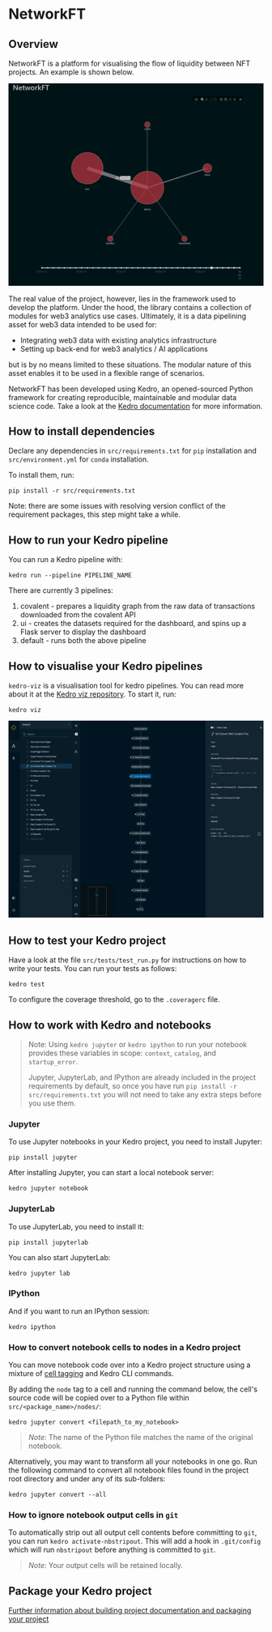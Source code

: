 # NetworkFT

## Overview

NetworkFT is a platform for visualising the flow of liquidity between NFT projects. 
An example is shown below.

![Dashboard example](docs/img/dashboard.png)

The real value of the project, however, lies in the framework used to develop the 
platform. Under the hood, the library contains a collection of modules for web3 
analytics use cases. Ultimately, it is a data pipelining asset for web3 data 
intended to be used for:

- Integrating web3 data with existing analytics infrastructure
- Setting up back-end for web3 analytics / AI applications

but is by no means limited to these situations. The modular nature of this asset 
enables it to be used in a flexible range of scenarios.

NetworkFT has been developed using Kedro, an opened-sourced Python framework 
for creating reproducible, maintainable and modular data science code. Take a look at 
the [Kedro documentation](https://kedro.readthedocs.io) for more information.

## How to install dependencies

Declare any dependencies in `src/requirements.txt` for `pip` installation and 
`src/environment.yml` for `conda` installation.

To install them, run:

```
pip install -r src/requirements.txt
```
Note: there are some issues with resolving version conflict of the requirement 
packages, this step might take a while.

## How to run your Kedro pipeline

You can run a Kedro pipeline with:

```
kedro run --pipeline PIPELINE_NAME
```

There are currently 3 pipelines: 

1. covalent - prepares a liquidity graph from the raw data of transactions 
   downloaded from the covalent API
2. ui - creates the datasets required for the dashboard, and spins up a Flask server 
   to display the dashboard
3. default - runs both the above pipeline

## How to visualise your Kedro pipelines

`kedro-viz` is a visualisation tool for kedro pipelines. You can read more about it 
at the [Kedro viz repository](https://github.com/kedro-org/kedro-viz). To start it, run:

```
kedro viz
```
![kedro viz example](docs/img/kedro_viz.png)


## How to test your Kedro project

Have a look at the file `src/tests/test_run.py` for instructions on how to write your tests. You can run your tests as follows:

```
kedro test
```

To configure the coverage threshold, go to the `.coveragerc` file.

## How to work with Kedro and notebooks

> Note: Using `kedro jupyter` or `kedro ipython` to run your notebook provides these variables in scope: `context`, `catalog`, and `startup_error`.
>
> Jupyter, JupyterLab, and IPython are already included in the project requirements by default, so once you have run `pip install -r src/requirements.txt` you will not need to take any extra steps before you use them.

### Jupyter
To use Jupyter notebooks in your Kedro project, you need to install Jupyter:

```
pip install jupyter
```

After installing Jupyter, you can start a local notebook server:

```
kedro jupyter notebook
```

### JupyterLab
To use JupyterLab, you need to install it:

```
pip install jupyterlab
```

You can also start JupyterLab:

```
kedro jupyter lab
```

### IPython
And if you want to run an IPython session:

```
kedro ipython
```

### How to convert notebook cells to nodes in a Kedro project
You can move notebook code over into a Kedro project structure using a mixture of [cell tagging](https://jupyter-notebook.readthedocs.io/en/stable/changelog.html#release-5-0-0) and Kedro CLI commands.

By adding the `node` tag to a cell and running the command below, the cell's source code will be copied over to a Python file within `src/<package_name>/nodes/`:

```
kedro jupyter convert <filepath_to_my_notebook>
```
> *Note:* The name of the Python file matches the name of the original notebook.

Alternatively, you may want to transform all your notebooks in one go. Run the following command to convert all notebook files found in the project root directory and under any of its sub-folders:

```
kedro jupyter convert --all
```

### How to ignore notebook output cells in `git`
To automatically strip out all output cell contents before committing to `git`, you can run `kedro activate-nbstripout`. This will add a hook in `.git/config` which will run `nbstripout` before anything is committed to `git`.

> *Note:* Your output cells will be retained locally.

## Package your Kedro project

[Further information about building project documentation and packaging your project](https://kedro.readthedocs.io/en/stable/tutorial/package_a_project.html)
